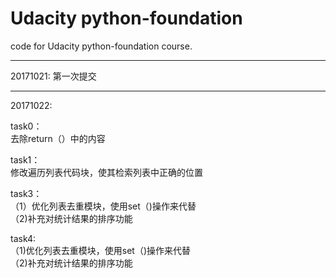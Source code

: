 # Udacity python-foundation
code for Udacity python-foundation course.

-----------------------------------------------
20171021: 
第一次提交

-----------------------------------------------
20171022:

task0：<br />
去除return（）中的内容

task1：<br />
修改遍历列表代码块，使其检索列表中正确的位置

task3：<br /> 
（1）优化列表去重模块，使用set（)操作来代替
<br />（2)补充对统计结果的排序功能

task4:<br />
（1)优化列表去重模块，使用set（)操作来代替
<br />（2)补充对统计结果的排序功能
